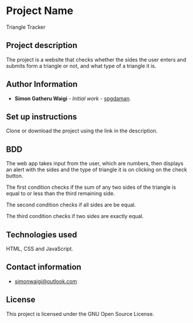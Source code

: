 # Project Name

Triangle Tracker

## Project description

The project is a website that checks whether the sides the user enters and submits form a triangle or not, and what type of a triangle it is.

## Author Information

* **Simon Gatheru Waigi** - *Initial work* - [spgdaman](https://github.com/spgdaman).

## Set up instructions

Clone or download the project using the link in the description.

## BDD

The web app takes input from the user, which are numbers, then displays an alert with the sides and the type of triangle it is on clicking on the check button.

The first condition checks if the sum of any two sides of the triangle is equal to or less than the third remaining side.

The second condition checks if all sides are be equal.

The third condition checks if two sides are exactly equal.

## Technologies used

HTML, CSS and JavaScript.

## Contact information

* simonwaigi@outlook.com

## License

This project is licensed under the GNU Open Source License.
